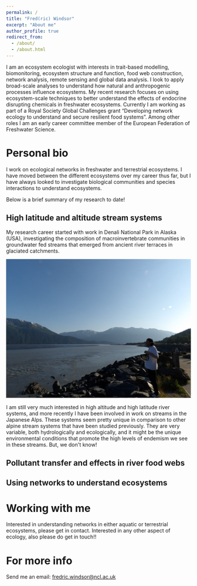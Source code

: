 ```yaml
---
permalink: /
title: "Fred(ric) Windsor"
excerpt: "About me"
author_profile: true
redirect_from: 
  - /about/
  - /about.html
---
```


I am an ecosystem ecologist with interests in trait-based modelling, biomonitoring, ecosystem structure and function, food web construction, network analysis, remote sensing and global data analysis. I look to apply broad-scale analyses to understand how natural and anthropogenic processes influence ecosystems. My recent research focuses on using ecosystem-scale techniques to better understand the effects of endocrine disrupting chemicals in freshwater ecosystems. Currently I am working as part of a Royal Society Global Challenges grant “Developing network ecology to understand and secure resilient food systems”. Among other roles I am an early career committee member of the European Federation of Freshwater Science.

Personal bio
======

I work on ecological networks in freshwater and terrestrial ecosystems. I have moved between the different ecosystems over my career thus far, but I have always looked to investigate biological communities and species interactions to understand ecosystems.

Below is a brief summary of my research to date!

High latitude and altitude stream systems
-----

My research career started with work in Denali National Park in Alaska (USA), investigating the composition of macroinvertebrate communities in groundwater fed streams that emerged from ancient river terraces in glaciated catchments.

!["An Alaskan estuary"](images/Alaska_FMW.JPG)

I am still very much interested in high altitude and high latitude river systems, and more recently I have been involved in work on streams in the Japanese Alps. These systems seem pretty unique in comparison to other alpine stream systems that have been studied previously. They are very variable, both hydrologically and ecologically, and it might be the unique environmental conditions that promote the high levels of endemism we see in these streams. But, we don't know! 

Pollutant transfer and effects in river food webs
-----


Using networks to understand ecosystems
-----



Working with me
======
Interested in understanding networks in either aquatic or terrestrial ecosystems, please get in contact. Interested in any other aspect of ecology, also please do get in touch!! 

For more info
======
Send me an email: fredric.windsor@ncl.ac.uk
